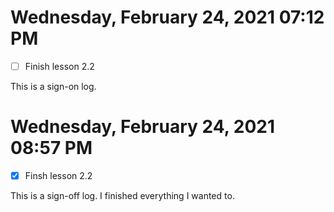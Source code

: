  # Wednesday, February 24, 2021 07:12 PM
- [ ] Finish lesson 2.2
 
This is a sign-on log. 
 
# Wednesday, February 24, 2021 08:57 PM
- [X] Finsh lesson 2.2

This is a sign-off log. I finished everything I wanted to.
